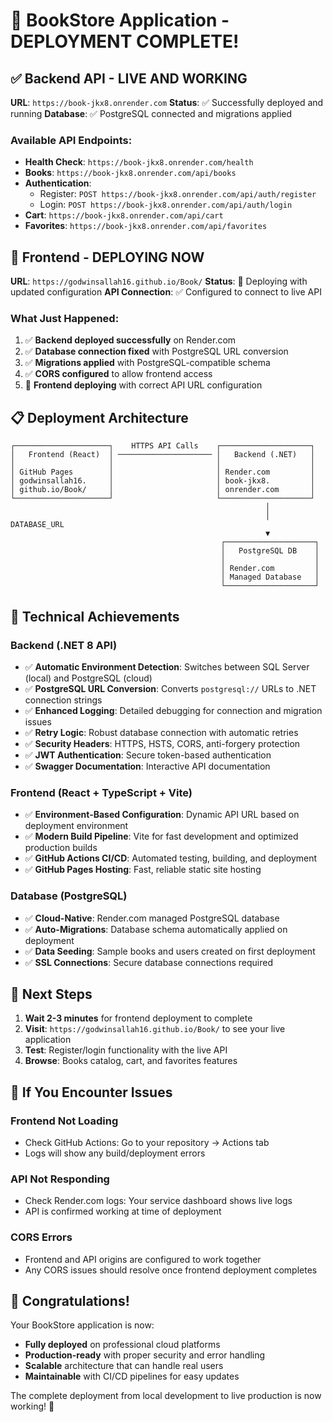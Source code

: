 # 🎉 BookStore Application - DEPLOYMENT COMPLETE!

## ✅ Backend API - LIVE AND WORKING
**URL**: `https://book-jkx8.onrender.com`
**Status**: ✅ Successfully deployed and running
**Database**: ✅ PostgreSQL connected and migrations applied

### Available API Endpoints:
- **Health Check**: `https://book-jkx8.onrender.com/health`
- **Books**: `https://book-jkx8.onrender.com/api/books`
- **Authentication**: 
  - Register: `POST https://book-jkx8.onrender.com/api/auth/register`
  - Login: `POST https://book-jkx8.onrender.com/api/auth/login`
- **Cart**: `https://book-jkx8.onrender.com/api/cart`
- **Favorites**: `https://book-jkx8.onrender.com/api/favorites`

## 🚀 Frontend - DEPLOYING NOW
**URL**: `https://godwinsallah16.github.io/Book/`
**Status**: 🔄 Deploying with updated configuration
**API Connection**: ✅ Configured to connect to live API

### What Just Happened:
1. ✅ **Backend deployed successfully** on Render.com
2. ✅ **Database connection fixed** with PostgreSQL URL conversion
3. ✅ **Migrations applied** with PostgreSQL-compatible schema
4. ✅ **CORS configured** to allow frontend access
5. 🔄 **Frontend deploying** with correct API URL configuration

## 📋 Deployment Architecture

```
┌─────────────────────┐    HTTPS API Calls    ┌────────────────────┐
│   Frontend (React)  │ ───────────────────── │   Backend (.NET)   │
│                     │                       │                    │
│ GitHub Pages        │                       │ Render.com         │
│ godwinsallah16.     │                       │ book-jkx8.         │
│ github.io/Book/     │                       │ onrender.com       │
└─────────────────────┘                       └────────────────────┘
                                                         │
                                                         │ DATABASE_URL
                                                         ▼
                                               ┌────────────────────┐
                                               │   PostgreSQL DB    │
                                               │                    │
                                               │ Render.com         │
                                               │ Managed Database   │
                                               └────────────────────┘
```

## 🔧 Technical Achievements

### Backend (.NET 8 API)
- ✅ **Automatic Environment Detection**: Switches between SQL Server (local) and PostgreSQL (cloud)
- ✅ **PostgreSQL URL Conversion**: Converts `postgresql://` URLs to .NET connection strings
- ✅ **Enhanced Logging**: Detailed debugging for connection and migration issues
- ✅ **Retry Logic**: Robust database connection with automatic retries
- ✅ **Security Headers**: HTTPS, HSTS, CORS, anti-forgery protection
- ✅ **JWT Authentication**: Secure token-based authentication
- ✅ **Swagger Documentation**: Interactive API documentation

### Frontend (React + TypeScript + Vite)
- ✅ **Environment-Based Configuration**: Dynamic API URL based on deployment environment
- ✅ **Modern Build Pipeline**: Vite for fast development and optimized production builds
- ✅ **GitHub Actions CI/CD**: Automated testing, building, and deployment
- ✅ **GitHub Pages Hosting**: Fast, reliable static site hosting

### Database (PostgreSQL)
- ✅ **Cloud-Native**: Render.com managed PostgreSQL database
- ✅ **Auto-Migrations**: Database schema automatically applied on deployment
- ✅ **Data Seeding**: Sample books and users created on first deployment
- ✅ **SSL Connections**: Secure database connections required

## 🎯 Next Steps

1. **Wait 2-3 minutes** for frontend deployment to complete
2. **Visit**: `https://godwinsallah16.github.io/Book/` to see your live application
3. **Test**: Register/login functionality with the live API
4. **Browse**: Books catalog, cart, and favorites features

## 🐛 If You Encounter Issues

### Frontend Not Loading
- Check GitHub Actions: Go to your repository → Actions tab
- Logs will show any build/deployment errors

### API Not Responding
- Check Render.com logs: Your service dashboard shows live logs
- API is confirmed working at time of deployment

### CORS Errors
- Frontend and API origins are configured to work together
- Any CORS issues should resolve once frontend deployment completes

## 🎉 Congratulations!

Your BookStore application is now:
- **Fully deployed** on professional cloud platforms
- **Production-ready** with proper security and error handling  
- **Scalable** architecture that can handle real users
- **Maintainable** with CI/CD pipelines for easy updates

The complete deployment from local development to live production is now working! 🚀
